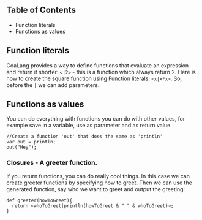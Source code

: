 ## Table of Contents
* Function literals
* Functions as values

## Function literals
CoaLang provides a way to define functions that evaluate an expression and return it shorter: `<|2>` - this is a function which always return 2.
Here is how to create the square function using Function literals: `<x|x*x>`. So, before the `|` we can add parameters.

## Functions as values
You can do everything with functions you can do with other values, for example save in a variable, use as parameter and as return value.
```
//Create a function 'out' that does the same as 'println'
var out = println;
out("Hey");
```

### Closures - A greeter function.
If you return functions, you can do really cool things. In this case we can create greeter functions by specifying how to greet. Then we can
use the generated function, say who we want to greet and output the greeting:
```
def greeter(howToGreet){
  return <whoToGreet|println(howToGreet & " " & whoToGreet)>;
}
```
